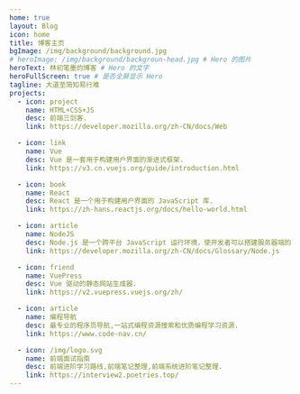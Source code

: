 ```yaml
---
home: true
layout: Blog
icon: home
title: 博客主页
bgImage: /img/background/background.jpg
# heroImage: /img/background/backgroun-head.jpg # Hero 的图片
heroText: 林初笔墨的博客 # Hero 的文字
heroFullScreen: true # 是否全屏显示 Hero
tagline: 大道至简知易行难
projects:
  - icon: project
    name: HTML+CSS+JS
    desc: 前端三剑客.
    link: https://developer.mozilla.org/zh-CN/docs/Web

  - icon: link
    name: Vue
    desc: Vue 是一套用于构建用户界面的渐进式框架.
    link: https://v3.cn.vuejs.org/guide/introduction.html

  - icon: book
    name: React
    desc: React 是一个用于构建用户界面的 JavaScript 库.
    link: https://zh-hans.reactjs.org/docs/hello-world.html

  - icon: article
    name: NodeJS
    desc: Node.js 是一个跨平台 JavaScript 运行环境，使开发者可以搭建服务器端的 JavaScript 应用程序.
    link: https://developer.mozilla.org/zh-CN/docs/Glossary/Node.js

  - icon: friend
    name: VuePress
    desc: Vue 驱动的静态网站生成器.
    link: https://v2.vuepress.vuejs.org/zh/

  - icon: article
    name: 编程导航
    desc: 最专业的程序员导航,一站式编程资源搜索和优质编程学习资源.
    link: https://www.code-nav.cn/

  - icon: /img/logo.svg
    name: 前端面试指南
    desc: 前端进阶学习路线,前端笔记整理,前端系统进阶笔记整理.
    link: https://interview2.poetries.top/
---
```


